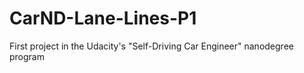 # CarND-Lane-Lines-P1
First project in the Udacity's "Self-Driving Car Engineer" nanodegree program
